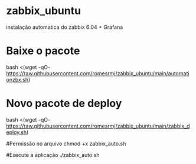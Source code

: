 # zabbix_ubuntu
instalação automatica do zabbix 6.04 + Grafana

# Baixe o pacote

bash <(wget -qO- https://raw.githubusercontent.com/romesrmj/zabbix_ubuntu/main/automationzbx.sh)

# Novo pacote de deploy
bash <(wget -qO- https://raw.githubusercontent.com/romesrmj/zabbix_ubuntu/main/zabbix_deploy.sh)

#Permissão no arquivo
chmod +x zabbix_auto.sh

#Execute a aplicação
./zabbix_auto.sh

